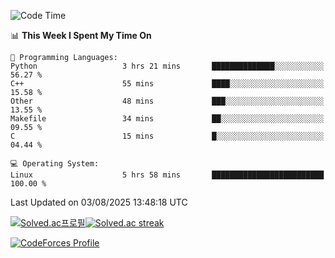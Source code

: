 
<!--START_SECTION:waka-->
![Code Time](http://img.shields.io/badge/Code%20Time-3%2C929%20hrs%207%20mins-blue)

📊 **This Week I Spent My Time On** 

```text
💬 Programming Languages: 
Python                   3 hrs 21 mins       ██████████████░░░░░░░░░░░   56.27 % 
C++                      55 mins             ████░░░░░░░░░░░░░░░░░░░░░   15.58 % 
Other                    48 mins             ███░░░░░░░░░░░░░░░░░░░░░░   13.55 % 
Makefile                 34 mins             ██░░░░░░░░░░░░░░░░░░░░░░░   09.55 % 
C                        15 mins             █░░░░░░░░░░░░░░░░░░░░░░░░   04.44 % 

💻 Operating System: 
Linux                    5 hrs 58 mins       █████████████████████████   100.00 % 
```


 Last Updated on 03/08/2025 13:48:18 UTC
<!--END_SECTION:waka-->


[![Solved.ac프로필](http://mazassumnida.wtf/api/generate_badge?boj=hckim96)](https://solved.ac/hckim96)[![Solved.ac streak](http://mazandi.herokuapp.com/api?handle=hckim96&theme=dark)](https://solved.ac/hckim96)


[![CodeForces Profile](https://cf.leed.at?id=hckim96)](https://codeforces.com/profile/hckim96)

